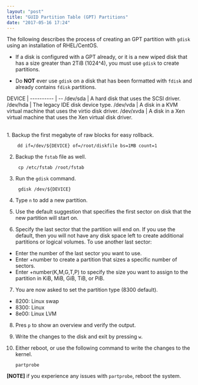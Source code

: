 ```yaml
---
layout: "post"
title: "GUID Partition Table (GPT) Partitions"
date: "2017-05-16 17:24"
---
```


The following describes the process of creating an GPT partition with `gdisk` using an installation of RHEL/CentOS.

* If a disk is configured with a GPT already, or it is a new wiped disk that has a size greater than 2TiB (1024^4), you must use `gdisk` to create partitions.

* Do **NOT** ever use `gdisk` on a disk that has been formatted with `fdisk` and already contains `fdisk` partitions.

DEVICE     |
---------- | --
/dev/sda   | A hard disk that uses the SCSI driver.
/dev/hda   | The legacy IDE disk device type.
/dev/vda   | A disk in a KVM virtual machine that uses the virtio disk driver.
/dev/xvda  | A disk in a Xen virtual machine that uses the Xen virtual disk driver.

<br/>
1. Backup the first megabyte of raw blocks for easy rollback.

        dd if=/dev/${DEVICE} of=/root/diskfile bs=1MB count=1

2. Backup the `fstab` file as well.

        cp /etc/fstab /root/fstab

3. Run the  `gdisk` command.

        gdisk /dev/${DEVICE}

4. Type `n` to add a new partition.
5. Use the default suggestion that specifies the first sector on disk that the new partition will start on.
6. Specify the last sector that the partition will end on. If you use the default, then you will not have any disk space left to create additional partitions or logical volumes. To use another last sector:
  * Enter the number of the last sector you want to use.
  * Enter +number to create a partition that sizes a specific number of sectors.
  * Enter +number(K,M,G,T,P) to specify the size you want to assign to the partition in KiB, MiB, GiB, TiB, or PiB.

7. You are now asked to set the partition type (8300 default).
  * 8200: Linux swap
  * 8300: Linux
  * 8e00: Linux LVM

8. Pres `p` to show an overview and verify the output.
9. Write the changes to the disk and exit by pressing `w`.
10. Either reboot, or use the following command to write the changes to the kernel.

        partprobe

**[NOTE]** if you experience any issues with `partprobe`, reboot the system.
